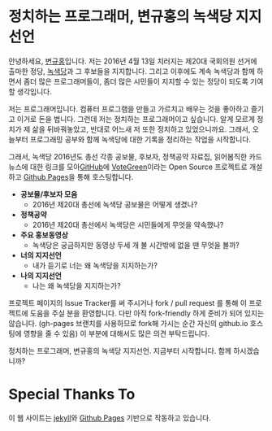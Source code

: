 # 정치하는 프로그래머, 변규홍의 녹색당 지지선언

안녕하세요, [변규홍](https://www.linkedin.com/in/kyuhong-byun-2458136)입니다. 저는 2016년 4월 13일 치러지는 제20대 국회의원 선거에 출마한 정당, [녹색당](http://votegreen.kr)과 그 후보들을 지지합니다. 그리고 이후에도 계속 녹색당과 함께 하면서 좀더 많은 프로그래머들이, 좀더 많은 시민들이 지지할 수 있는 정당이 되도록 기여할 생각입니다.

저는 프로그래머입니다. 컴퓨터 프로그램을 만들고 가르치고 배우는 것을 좋아하고 즐기고 이거로 돈을 법니다. 그런데 저는 정치하는 프로그래머이고 싶습니다. 알게 모르게 정치가 제 삶을 뒤바꿔놓았고, 반대로 어느새 저 또한 정치하고 있었으니까요. 그래서, 오늘부터 프로그래밍 공부와 함께 녹색당에 대한 기록을 정리하는 작업을 시작합니다.

그래서, 녹색당 2016년도 총선 각종 공보물, 후보자, 정책공약 자료집, 읽어봄직한 카드뉴스에 대한 링크를 모아[GitHub](https://github.com)에 [VoteGreen](https://github.com/combacsa/votegreen)이라는 Open Source 프로젝트로 개설하고 [Github Pages](http://combacsa.github.io/votegreen)을 통해 호스팅합니다.

* **공보물/후보자 모음**
  * 2016년 제20대 총선에 녹색당 공보물은 어떻게 생겼나?
* **정책공약**
  * 2016년 제20대 총선에서 녹색당은 시민들에게 무엇을 약속했나?
* **주요 홍보동영상**
  * 녹색당은 궁금하지만 동영상 두세 개 볼 시간밖에 없을 땐 무엇을 볼까?
* **너의 지지선언**
  * 내가 듣기로 너는 왜 녹색당을 지지하는가?
* **나의 지지선언**
  * 나는 왜 녹색당을 지지하는가?

프로젝트 페이지의 Issue Tracker를 써 주시거나 fork / pull request 를 통해 이 프로젝트에 도움을 주실 분을 환영합니다. 다만 아직 fork-friendly 하게 준비가 되어 있지는 않습니다. (gh-pages 브랜치를 사용하므로 fork해 가시는 순간 자신의 github.io 호스팅에 영향을 줄 수 있음) 이 부분에 대해서도 많은 의견 부탁드립니다.

정치하는 프로그래머, 변규홍의 녹색당 지지선언. 지금부터 시작합니다. 함께 하시겠습니까?

# Special Thanks To

이 웹 사이트는 [jekyll](https://github.com/jekyll/jekyll)와 [Github Pages](http://github.io) 기반으로 작동하고 있습니다.
